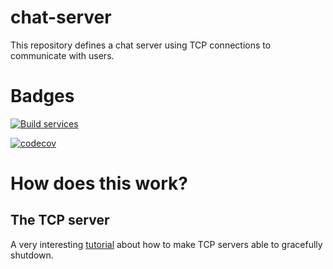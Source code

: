 # chat-server

This repository defines a chat server using TCP connections to communicate with users.

# Badges

[![Build services](https://github.com/Knoblauchpilze/chat-server/actions/workflows/build-and-push.yml/badge.svg)](https://github.com/Knoblauchpilze/chat-server/actions/workflows/build-and-push.yml)

[![codecov](https://codecov.io/gh/Knoblauchpilze/chat-server/graph/badge.svg?token=0ABFMO9WVY)](https://codecov.io/gh/Knoblauchpilze/chat-server)

# How does this work?

## The TCP server

A very interesting [tutorial](https://eli.thegreenplace.net/2020/graceful-shutdown-of-a-tcp-server-in-go/) about how to make TCP servers able to gracefully shutdown.
